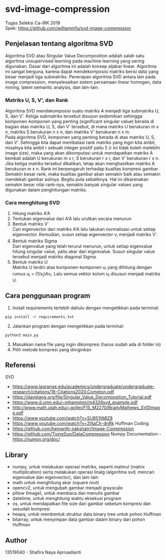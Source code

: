 # svd-image-compression
Tugas Seleksi Ca-IRK 2019<br>
Spek: https://github.com/williammfu/svd-image-compression
## Penjelasan tentang algoritma SVD
Algoritma SVD atau Singular Value Decomposition adalah salah satu algoritma unsupervised learning pada machine learning yang sering digunakan. Dasar dari algoritma ini adalah konsep aljabar linear. Algoritma ini sangat berguna, karena dapat mendekomposisi matriks berisi data yang besar menjadi tiga submatriks. Penerapan algoritma SVD antara lain pada image compression, menyelesaikan sistem persamaan linear homogen, data mining, latent semantic analysis, dan lain-lain.
### Matriks U, S, V', dan Rank
Algoritma SVD mendekomposisi suatu matriks A menjadi tiga submatriks U, S, dan V'. Ketiga submatriks tersebut disusun sedemikian sehingga komponen-komponen yang penting (significant singular value) berada di bagian atas matriks U, S, dan V' tersebut, di mana matriks U berukuran m x n, matriks S berukuran n x n, dan matriks V' berukuran n x m. <br>
Pada algoritma SVD, komponen yang penting berada di atas matriks U, S, dan V'. Sehingga kita dapat membatasi rank matriks yang ingin kita ambil, misalnya kita ambil r sebuah integer positif yaitu 5 (r ini tidak boleh melebihi image size), maka yang akan dikomputasi untuk mendapatkan matriks A kembali adalah U berukuran m x r, S berukuran r x r, dan V' berukuran r x n. Jika ketiga matriks tersebut dikalikan, tetap akan menghasilkan matriks A berukuran m x n. Rank ini berpengaruh terhadap kualitas kompresi gambar. Semakin besar rank, maka kualitas gambar akan semakin baik atau semakin mendekati gambar aslinya. Begitu pula sebaliknya. Hal ini dikarenakan semakin besar nilai rank-nya, semakin banyak singular values yang digunakan dalam penghitungan matriks.

### Cara menghitung SVD
1. Hitung matriks A'A
2. Tentukan eigenvalue dari A'A lalu urutkan secara menurun
3. Bentuk matriks V'
<br>Cari eigenvector dari matriks A'A lalu lakukan normalisasi untuk setiap eigenvector. Kemudian, susun setiap eigenvector v<sub>i</sub> menjadi matriks V'. 
4. Bentuk matriks Sigma
<br>Dari eigenvalue yang telah terurut menurun, untuk setiap eigenvalue hitung singular value, yaitu akar dari eigenvalue. Susun singular value tersebut menjadi matriks diagonal Sigma. 
5. Bentuk matriks U
<br>Matriks U terdiri atas komponen-komponen u<sub>i</sub> yang dihitung dengan rumus u<sub>i</sub> = (1/s<sub>i</sub>)*A*v<sub>i</sub>. Lalu semua vektor kolom u<sub>i</sub> disusun menjadi matriks U.

## Cara penggunaan program
1. Install requirements terlebih dahulu dengan mengetikkan pada terminal:
```
pip install -r requirements.txt
```
2. Jalankan program dengan mengetikkan pada terminal:
```
python3 main.py
```
3. Masukkan nama file yang ingin dikompresi (harus sudah ada di folder in)
4. Pilih metode kompresi yang diinginkan
## Referensi
SVD
- https://www.lagrange.edu/academics/undergraduate/undergraduate-research/citations/18-Citations2020.Compton.pdf
- https://davetang.org/file/Singular_Value_Decomposition_Tutorial.pdf
- https://www.d.umn.edu/~mhampton/m4326svd_example.pdf
- http://www.math.utah.edu/~goller/F15_M2270/BradyMathews_SVDImage.pdf
- https://www.youtube.com/watch?v=SU851ljMIZ8
- https://www.youtube.com/watch?v=2lXaCh-dnRk
Huffman Coding
- https://github.com/hemanth-nakshatri/Image-Compression
- https://github.com/TiongSun/DataCompression
Numpy Documentation - https://numpy.org/doc/
## Library
- numpy, untuk melakukan operasi matriks, seperti matmul (matrix multiplication) serta melakukan operasi linalg (algoritma svd, mencari eigenvalue dan eigenvector), dan lain-lain
- math untuk menghitung akar (square root)
- opencv2, untuk mengubah gambar menjadi grayscale
- pillow (Image), untuk membaca dan menulis gambar
- datetime, untuk menghitung waktu eksekusi program
- os, untuk mendapatkan file size dari gambar sebelum kompresi dan sesudah kompresi
- heapq, untuk membentuk struktur data binary tree untuk pohon Huffman
- bitarray, untuk menyimpan data gambar dalam binary dari pohon Huffman

## Author
13519040 - Shafira Naya Aprisadianti